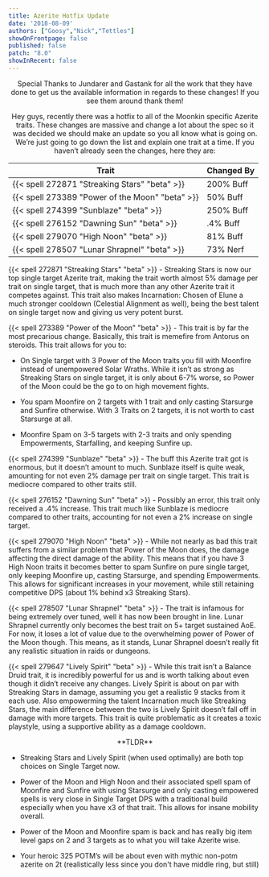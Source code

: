```yaml
---
title: Azerite Hotfix Update
date: '2018-08-09'
authors: ["Goosy","Nick","Tettles"]
showOnFrontpage: false
published: false
patch: "8.0"
showInRecent: false
---
```


<center>
Special Thanks to Jundarer and Gastank for all the work that they have done to get us the available information in regards to these changes! If you see them around thank them!

Hey guys, recently there was a hotfix to all of the Moonkin specific Azerite traits. These changes are massive and change a lot about the spec so it was decided we should make an update so you all know what is going on. We’re just going to go down the list and explain one trait at a time. If you haven’t already seen the changes, here they are:


|          Trait             | Changed By  |
|----------------------------|---------------|
| {{< spell 272871 "Streaking Stars" "beta" >}} 	 | 200% Buff |
| {{< spell 273389 "Power of the Moon" "beta" >}} | 50% Buff |
| {{< spell 274399 "Sunblaze" "beta" >}} 		       | 250% Buff |
| {{< spell 276152 "Dawning Sun" "beta" >}}		     | .4% Buff |
| {{< spell 279070 "High Noon" "beta" >}} 	 	     | 81% Buff |
| {{< spell 278507 "Lunar Shrapnel" "beta" >}}	   | 73% Nerf |

</center>

{{< spell 272871 "Streaking Stars" "beta" >}} - Streaking Stars is now our top single target Azerite trait, making the trait worth almost 5% damage per trait on single target, that is much more than any other Azerite trait it competes against. This trait also makes Incarnation: Chosen of Elune a much stronger cooldown (Celestial Alignment as well), being the best talent on single target now and giving us very potent burst.

{{< spell 273389 "Power of the Moon" "beta" >}} -
This trait is by far the most precarious change. Basically, this trait is memefire from Antorus on steroids. This trait allows for you to:

* On Single target with 3 Power of the Moon traits you fill with Moonfire instead of unempowered Solar Wraths. While it isn’t as strong as Streaking Stars on single target, it is only about 6-7% worse, so Power of the Moon could be the go to on high movement fights.

* You spam Moonfire on 2 targets with 1 trait and only casting Starsurge and Sunfire otherwise. With 3 Traits on 2 targets, it is not worth to cast Starsurge at all.

* Moonfire Spam on 3-5 targets with 2-3 traits and only spending Empowerments, Starfalling, and keeping Sunfire up.

{{< spell 274399 "Sunblaze" "beta" >}} - The buff this Azerite trait got is enormous, but it doesn’t amount to much. Sunblaze itself is quite weak, amounting for not even 2% damage per trait on single target. This trait is mediocre compared to other traits still.

{{< spell 276152 "Dawning Sun" "beta" >}} - Possibly an error, this trait only received a .4% increase. This trait much like Sunblaze is mediocre compared to other traits, accounting for not even a 2% increase on single target.

{{< spell 279070 "High Noon" "beta" >}} - While not nearly as bad this trait suffers from a similar problem that Power of the Moon does, the damage affecting the direct damage of the ability. This means that if you have 3 High Noon traits it becomes better to spam Sunfire on pure single target, only keeping Moonfire up, casting Starsurge, and spending Empowerments. This allows for significant increases in your movement, while still retaining competitive DPS (about 1% behind x3 Streaking Stars). 

{{< spell 278507 "Lunar Shrapnel" "beta" >}} - The trait is infamous for being extremely over tuned, well it has now been brought in line. Lunar Shrapnel currently only becomes the best trait on 5+ target sustained AoE. For now, it loses a lot of value due to the overwhelming power of Power of the Moon though. This means, as it stands, Lunar Shrapnel doesn’t really fit any realistic situation in raids or dungeons.

{{< spell 279647 "Lively Spirit" "beta" >}} - While this trait isn’t a Balance Druid trait, it is incredibly powerful for us and is worth talking about even though it didn’t receive any changes. Lively Spirit is about on par with Streaking Stars in damage, assuming you get a realistic 9 stacks from it each use. Also empowerming the talent Incarnation much like Streaking Stars, the main difference between the two is Lively Spirit doesn’t fall off in damage with more targets. This trait is quite problematic as it creates a toxic playstyle, using a supportive ability as a damage cooldown.

<center>
**TLDR**
</center>

- Streaking Stars and Lively Spirit (when used optimally) are both top choices on Single Target now.

- Power of the Moon and High Noon and their associated spell spam of Moonfire and Sunfire with using Starsurge and only casting empowered spells is very close in Single Target DPS with a traditional build especially when you have x3 of that trait. This allows for insane mobility overall. 

- Power of the Moon and Moonfire spam is back and has really big item level gaps on 2 and 3 targets as to what you will take Azerite wise.

- Your heroic 325 POTM’s will be about even with mythic non-potm azerite on 2t
(realistically less since you don't have middle ring, but still)



